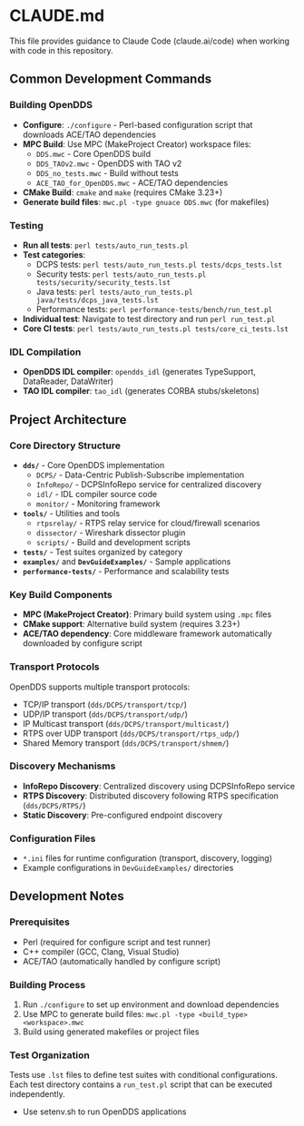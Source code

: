 # CLAUDE.md

This file provides guidance to Claude Code (claude.ai/code) when working with code in this repository.

## Common Development Commands

### Building OpenDDS

- **Configure**: `./configure` - Perl-based configuration script that downloads ACE/TAO dependencies
- **MPC Build**: Use MPC (MakeProject Creator) workspace files:
  - `DDS.mwc` - Core OpenDDS build
  - `DDS_TAOv2.mwc` - OpenDDS with TAO v2
  - `DDS_no_tests.mwc` - Build without tests
  - `ACE_TAO_for_OpenDDS.mwc` - ACE/TAO dependencies
- **CMake Build**: `cmake` and `make` (requires CMake 3.23+)
- **Generate build files**: `mwc.pl -type gnuace DDS.mwc` (for makefiles)

### Testing

- **Run all tests**: `perl tests/auto_run_tests.pl`
- **Test categories**:
  - DCPS tests: `perl tests/auto_run_tests.pl tests/dcps_tests.lst`
  - Security tests: `perl tests/auto_run_tests.pl tests/security/security_tests.lst`
  - Java tests: `perl tests/auto_run_tests.pl java/tests/dcps_java_tests.lst`
  - Performance tests: `perl performance-tests/bench/run_test.pl`
- **Individual test**: Navigate to test directory and run `perl run_test.pl`
- **Core CI tests**: `perl tests/auto_run_tests.pl tests/core_ci_tests.lst`

### IDL Compilation

- **OpenDDS IDL compiler**: `opendds_idl` (generates TypeSupport, DataReader, DataWriter)
- **TAO IDL compiler**: `tao_idl` (generates CORBA stubs/skeletons)

## Project Architecture

### Core Directory Structure

- **`dds/`** - Core OpenDDS implementation
  - `DCPS/` - Data-Centric Publish-Subscribe implementation
  - `InfoRepo/` - DCPSInfoRepo service for centralized discovery
  - `idl/` - IDL compiler source code
  - `monitor/` - Monitoring framework
- **`tools/`** - Utilities and tools
  - `rtpsrelay/` - RTPS relay service for cloud/firewall scenarios
  - `dissector/` - Wireshark dissector plugin
  - `scripts/` - Build and development scripts
- **`tests/`** - Test suites organized by category
- **`examples/`** and **`DevGuideExamples/`** - Sample applications
- **`performance-tests/`** - Performance and scalability tests

### Key Build Components

- **MPC (MakeProject Creator)**: Primary build system using `.mpc` files
- **CMake support**: Alternative build system (requires 3.23+)
- **ACE/TAO dependency**: Core middleware framework automatically downloaded by configure script

### Transport Protocols

OpenDDS supports multiple transport protocols:

- TCP/IP transport (`dds/DCPS/transport/tcp/`)
- UDP/IP transport (`dds/DCPS/transport/udp/`)
- IP Multicast transport (`dds/DCPS/transport/multicast/`)
- RTPS over UDP transport (`dds/DCPS/transport/rtps_udp/`)
- Shared Memory transport (`dds/DCPS/transport/shmem/`)

### Discovery Mechanisms

- **InfoRepo Discovery**: Centralized discovery using DCPSInfoRepo service
- **RTPS Discovery**: Distributed discovery following RTPS specification (`dds/DCPS/RTPS/`)
- **Static Discovery**: Pre-configured endpoint discovery

### Configuration Files

- `*.ini` files for runtime configuration (transport, discovery, logging)
- Example configurations in `DevGuideExamples/` directories

## Development Notes

### Prerequisites

- Perl (required for configure script and test runner)
- C++ compiler (GCC, Clang, Visual Studio)
- ACE/TAO (automatically handled by configure script)

### Building Process

1. Run `./configure` to set up environment and download dependencies
2. Use MPC to generate build files: `mwc.pl -type <build_type> <workspace>.mwc`
3. Build using generated makefiles or project files

### Test Organization

Tests use `.lst` files to define test suites with conditional configurations. Each test directory contains a `run_test.pl` script that can be executed independently.

- Use setenv.sh to run OpenDDS applications

